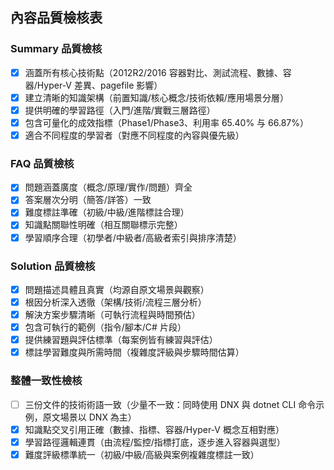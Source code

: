 ## 內容品質檢核表

### Summary 品質檢核
- [x] 涵蓋所有核心技術點（2012R2/2016 容器對比、測試流程、數據、容器/Hyper-V 差異、pagefile 影響）
- [x] 建立清晰的知識架構（前置知識/核心概念/技術依賴/應用場景分層）
- [x] 提供明確的學習路徑（入門/進階/實戰三層路徑）
- [x] 包含可量化的成效指標（Phase1/Phase3、利用率 65.40% 与 66.87%）
- [x] 適合不同程度的學習者（對應不同程度的內容與優先級）

### FAQ 品質檢核
- [x] 問題涵蓋廣度（概念/原理/實作/問題）齊全
- [x] 答案層次分明（簡答/詳答）一致
- [x] 難度標註準確（初級/中級/進階標註合理）
- [x] 知識點關聯性明確（相互關聯標示完整）
- [x] 學習順序合理（初學者/中級者/高級者索引與排序清楚）

### Solution 品質檢核
- [x] 問題描述具體且真實（均源自原文場景與觀察）
- [x] 根因分析深入透徹（架構/技術/流程三層分析）
- [x] 解決方案步驟清晰（可執行流程與時間預估）
- [x] 包含可執行的範例（指令/腳本/C# 片段）
- [x] 提供練習題與評估標準（每案例皆有練習與評估）
- [x] 標註學習難度與所需時間（複雜度評級與步驟時間估算）

### 整體一致性檢核
- [ ] 三份文件的技術術語一致（少量不一致：同時使用 DNX 與 dotnet CLI 命令示例，原文場景以 DNX 為主）
- [x] 知識點交叉引用正確（數據、指標、容器/Hyper-V 概念互相對應）
- [x] 學習路徑邏輯連貫（由流程/監控/指標打底，逐步進入容器與選型）
- [x] 難度評級標準統一（初級/中級/高級與案例複雜度標註一致）
